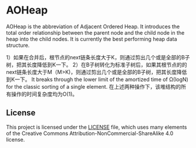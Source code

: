 # AOHeap
AOHeap is the abbreviation of Adjacent Ordered Heap. 
It introduces the total order relationship between the parent node and the child node in the heap into the child nodes. 
It is currently the best performing heap data structure.

1）如果在合并后，根节点的next链条长度大于K，则通过剪出几个或是全部的B子树，把其长度降低到K一下。
2）在B子树转化为标准子树后，如果其根节点的的next链条长度大于M（M>K)，则通过剪出几个或是全部的B子树，把其长度降低到K一下。
It breaks through the lower limit of the amortized time of Ω(logN) for the classic sorting of a single element.
在上述两种操作下，该堆结构的所有操作的时间复杂度均为O(1)。

## License
This project is licensed under the [LICENSE](LICENSE) file, which uses many elements of the Creative Commons Attribution-NonCommercial-ShareAlike 4.0 license.



